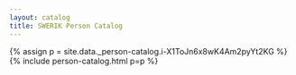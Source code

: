 ```yaml
---
layout: catalog
title: SWERIK Person Catalog
---
```

{% assign p = site.data._person-catalog.i-X1ToJn6x8wK4Am2pyYt2KG %}
{% include person-catalog.html p=p %}

